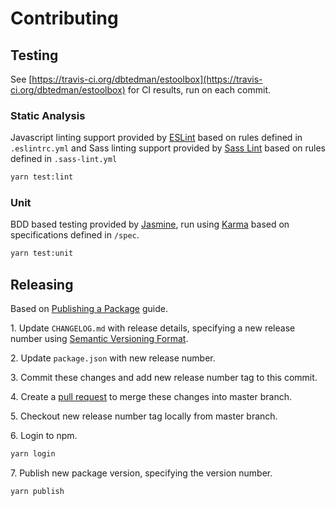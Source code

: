 
# Contributing

## Testing

See [https://travis-ci.org/dbtedman/estoolbox](https://travis-ci.org/dbtedman/estoolbox) for CI results, run on each commit.

### Static Analysis

Javascript linting support provided by [ESLint](http://eslint.org/) based on rules defined in `.eslintrc.yml` and Sass linting support provided by [Sass Lint](https://www.npmjs.com/package/sass-lint) based on rules defined in `.sass-lint.yml`

```bash
yarn test:lint
```

### Unit

BDD based testing provided by [Jasmine](http://jasmine.github.io), run using [Karma](http://karma-runner.github.io) based on specifications defined in `/spec`.

```bash
yarn test:unit
```

## Releasing

Based on [Publishing a Package](https://yarnpkg.com/lang/en/docs/publishing-a-package/) guide.

1\. Update `CHANGELOG.md` with release details, specifying a new release number using [Semantic Versioning Format](http://semver.org/).

2\. Update `package.json` with new release number.

3\. Commit these changes and add new release number tag to this commit.

4\. Create a [pull request](https://help.github.com/articles/about-pull-requests/) to merge these changes into master branch.

5\. Checkout new release number tag locally from master branch.

6\. Login to npm.

```bash
yarn login
```

7\. Publish new package version, specifying the version number.

```bash
yarn publish
```
